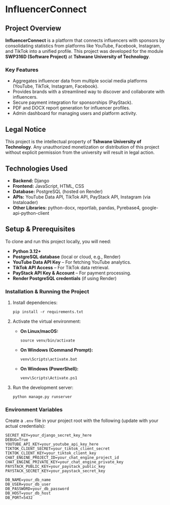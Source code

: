 # InfluencerConnect  

## Project Overview  

**InfluencerConnect** is a platform that connects influencers with sponsors by consolidating statistics from platforms like YouTube, Facebook, Instagram, and TikTok into a unified profile. This project was developed for the module **SWP316D (Software Project)** at **Tshwane University of Technology**.  

### Key Features  
- Aggregates influencer data from multiple social media platforms (YouTube, TikTok, Instagram, Facebook).  
- Provides brands with a streamlined way to discover and collaborate with influencers.  
- Secure payment integration for sponsorships (PayStack).  
- PDF and DOCX report generation for influencer profiles.  
- Admin dashboard for managing users and platform activity.  

## Legal Notice  

This project is the intellectual property of **Tshwane University of Technology**. Any unauthorized monetization or distribution of this project without explicit permission from the university will result in legal action.  

## Technologies Used  

- **Backend:** Django  
- **Frontend:** JavaScript, HTML, CSS  
- **Database:** PostgreSQL (hosted on Render)  
- **APIs:** YouTube Data API, TikTok API, PayStack API, Instagram (via Instaloader)  
- **Other Libraries:** python-docx, reportlab, pandas, Pyrebase4, google-api-python-client  

## Setup & Prerequisites  

To clone and run this project locally, you will need:  

- **Python 3.12+**  
- **PostgreSQL database** (local or cloud, e.g., Render)  
- **YouTube Data API Key** – For fetching YouTube analytics.  
- **TikTok API Access** – For TikTok data retrieval.  
- **PayStack API Key & Account** – For payment processing.  
- **Render PostgreSQL credentials** (if using Render)  

### Installation & Running the Project

1. Install dependencies:
   ```
   pip install -r requirements.txt
   ```

2. Activate the virtual environment:

   - **On Linux/macOS:**
     ```
     source venv/bin/activate
     ```
   - **On Windows (Command Prompt):**
     ```
     venv\Scripts\activate.bat
     ```
   - **On Windows (PowerShell):**
     ```
     venv\Scripts\Activate.ps1
     ```

3. Run the development server:
   ```
   python manage.py runserver
   ```

### Environment Variables  

Create a `.env` file in your project root with the following (update with your actual credentials):  

```env  
SECRET_KEY=your_django_secret_key_here  
DEBUG=True  
YOUTUBE_API_KEY=your_youtube_api_key_here  
TIKTOK_CLIENT_SECRET=your_tiktok_client_secret  
TIKTOK_CLIENT_KEY=your_tiktok_client_key  
CHAT_ENGINE_PROJECT_ID=your_chat_engine_project_id  
CHAT_ENGINE_PRIVATE_KEY=your_chat_engine_private_key  
PAYSTACK_PUBLIC_KEY=your_paystack_public_key  
PAYSTACK_SECRET_KEY=your_paystack_secret_key  

DB_NAME=your_db_name  
DB_USER=your_db_user  
DB_PASSWORD=your_db_password  
DB_HOST=your_db_host  
DB_PORT=5432  
```
